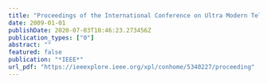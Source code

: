 ```yaml
---
title: "Proceedings of the International Conference on Ultra Modern Telecommunications, ICUMT 2009, 12-14 October 2009, St. Petersburg, Russia"
date: 2009-01-01
publishDate: 2020-07-03T10:46:23.273456Z
publication_types: ["0"]
abstract: ""
featured: false
publication: "*IEEE*"
url_pdf: "https://ieeexplore.ieee.org/xpl/conhome/5340227/proceeding"
---
```


